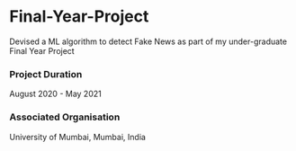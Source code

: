 # Final-Year-Project
Devised a ML algorithm to detect Fake News as part of my under-graduate Final Year Project

### Project Duration
August 2020 - May 2021

### Associated Organisation
University of Mumbai, Mumbai, India
